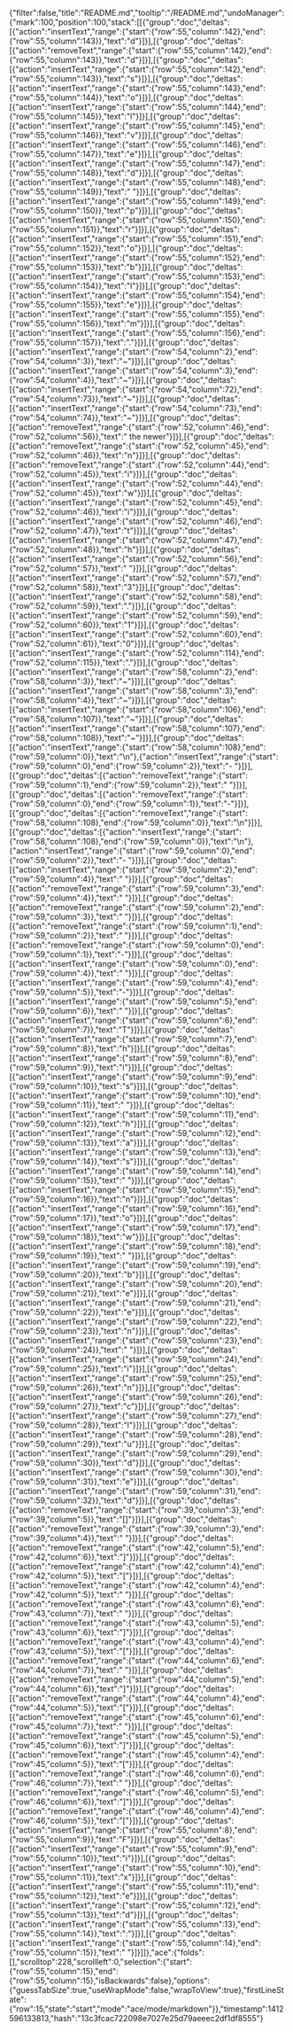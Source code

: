{"filter":false,"title":"README.md","tooltip":"/README.md","undoManager":{"mark":100,"position":100,"stack":[[{"group":"doc","deltas":[{"action":"insertText","range":{"start":{"row":55,"column":142},"end":{"row":55,"column":143}},"text":"d"}]}],[{"group":"doc","deltas":[{"action":"removeText","range":{"start":{"row":55,"column":142},"end":{"row":55,"column":143}},"text":"d"}]}],[{"group":"doc","deltas":[{"action":"insertText","range":{"start":{"row":55,"column":142},"end":{"row":55,"column":143}},"text":"s"}]}],[{"group":"doc","deltas":[{"action":"insertText","range":{"start":{"row":55,"column":143},"end":{"row":55,"column":144}},"text":"o"}]}],[{"group":"doc","deltas":[{"action":"insertText","range":{"start":{"row":55,"column":144},"end":{"row":55,"column":145}},"text":"l"}]}],[{"group":"doc","deltas":[{"action":"insertText","range":{"start":{"row":55,"column":145},"end":{"row":55,"column":146}},"text":"v"}]}],[{"group":"doc","deltas":[{"action":"insertText","range":{"start":{"row":55,"column":146},"end":{"row":55,"column":147}},"text":"e"}]}],[{"group":"doc","deltas":[{"action":"insertText","range":{"start":{"row":55,"column":147},"end":{"row":55,"column":148}},"text":"d"}]}],[{"group":"doc","deltas":[{"action":"insertText","range":{"start":{"row":55,"column":148},"end":{"row":55,"column":149}},"text":" "}]}],[{"group":"doc","deltas":[{"action":"insertText","range":{"start":{"row":55,"column":149},"end":{"row":55,"column":150}},"text":"p"}]}],[{"group":"doc","deltas":[{"action":"insertText","range":{"start":{"row":55,"column":150},"end":{"row":55,"column":151}},"text":"r"}]}],[{"group":"doc","deltas":[{"action":"insertText","range":{"start":{"row":55,"column":151},"end":{"row":55,"column":152}},"text":"o"}]}],[{"group":"doc","deltas":[{"action":"insertText","range":{"start":{"row":55,"column":152},"end":{"row":55,"column":153}},"text":"b"}]}],[{"group":"doc","deltas":[{"action":"insertText","range":{"start":{"row":55,"column":153},"end":{"row":55,"column":154}},"text":"l"}]}],[{"group":"doc","deltas":[{"action":"insertText","range":{"start":{"row":55,"column":154},"end":{"row":55,"column":155}},"text":"e"}]}],[{"group":"doc","deltas":[{"action":"insertText","range":{"start":{"row":55,"column":155},"end":{"row":55,"column":156}},"text":"m"}]}],[{"group":"doc","deltas":[{"action":"insertText","range":{"start":{"row":55,"column":156},"end":{"row":55,"column":157}},"text":"."}]}],[{"group":"doc","deltas":[{"action":"insertText","range":{"start":{"row":54,"column":2},"end":{"row":54,"column":3}},"text":"~"}]}],[{"group":"doc","deltas":[{"action":"insertText","range":{"start":{"row":54,"column":3},"end":{"row":54,"column":4}},"text":"~"}]}],[{"group":"doc","deltas":[{"action":"insertText","range":{"start":{"row":54,"column":72},"end":{"row":54,"column":73}},"text":"~"}]}],[{"group":"doc","deltas":[{"action":"insertText","range":{"start":{"row":54,"column":73},"end":{"row":54,"column":74}},"text":"~"}]}],[{"group":"doc","deltas":[{"action":"removeText","range":{"start":{"row":52,"column":46},"end":{"row":52,"column":56}},"text":" the newer"}]}],[{"group":"doc","deltas":[{"action":"removeText","range":{"start":{"row":52,"column":45},"end":{"row":52,"column":46}},"text":"n"}]}],[{"group":"doc","deltas":[{"action":"removeText","range":{"start":{"row":52,"column":44},"end":{"row":52,"column":45}},"text":"i"}]}],[{"group":"doc","deltas":[{"action":"insertText","range":{"start":{"row":52,"column":44},"end":{"row":52,"column":45}},"text":"w"}]}],[{"group":"doc","deltas":[{"action":"insertText","range":{"start":{"row":52,"column":45},"end":{"row":52,"column":46}},"text":"i"}]}],[{"group":"doc","deltas":[{"action":"insertText","range":{"start":{"row":52,"column":46},"end":{"row":52,"column":47}},"text":"t"}]}],[{"group":"doc","deltas":[{"action":"insertText","range":{"start":{"row":52,"column":47},"end":{"row":52,"column":48}},"text":"h"}]}],[{"group":"doc","deltas":[{"action":"insertText","range":{"start":{"row":52,"column":56},"end":{"row":52,"column":57}},"text":" "}]}],[{"group":"doc","deltas":[{"action":"insertText","range":{"start":{"row":52,"column":57},"end":{"row":52,"column":58}},"text":"3"}]}],[{"group":"doc","deltas":[{"action":"insertText","range":{"start":{"row":52,"column":58},"end":{"row":52,"column":59}},"text":"."}]}],[{"group":"doc","deltas":[{"action":"insertText","range":{"start":{"row":52,"column":59},"end":{"row":52,"column":60}},"text":"1"}]}],[{"group":"doc","deltas":[{"action":"insertText","range":{"start":{"row":52,"column":60},"end":{"row":52,"column":61}},"text":"0"}]}],[{"group":"doc","deltas":[{"action":"insertText","range":{"start":{"row":52,"column":114},"end":{"row":52,"column":115}},"text":"."}]}],[{"group":"doc","deltas":[{"action":"insertText","range":{"start":{"row":58,"column":2},"end":{"row":58,"column":3}},"text":"~"}]}],[{"group":"doc","deltas":[{"action":"insertText","range":{"start":{"row":58,"column":3},"end":{"row":58,"column":4}},"text":"~"}]}],[{"group":"doc","deltas":[{"action":"insertText","range":{"start":{"row":58,"column":106},"end":{"row":58,"column":107}},"text":"~"}]}],[{"group":"doc","deltas":[{"action":"insertText","range":{"start":{"row":58,"column":107},"end":{"row":58,"column":108}},"text":"~"}]}],[{"group":"doc","deltas":[{"action":"insertText","range":{"start":{"row":58,"column":108},"end":{"row":59,"column":0}},"text":"\n"},{"action":"insertText","range":{"start":{"row":59,"column":0},"end":{"row":59,"column":2}},"text":"- "}]}],[{"group":"doc","deltas":[{"action":"removeText","range":{"start":{"row":59,"column":1},"end":{"row":59,"column":2}},"text":" "}]}],[{"group":"doc","deltas":[{"action":"removeText","range":{"start":{"row":59,"column":0},"end":{"row":59,"column":1}},"text":"-"}]}],[{"group":"doc","deltas":[{"action":"removeText","range":{"start":{"row":58,"column":108},"end":{"row":59,"column":0}},"text":"\n"}]}],[{"group":"doc","deltas":[{"action":"insertText","range":{"start":{"row":58,"column":108},"end":{"row":59,"column":0}},"text":"\n"},{"action":"insertText","range":{"start":{"row":59,"column":0},"end":{"row":59,"column":2}},"text":"- "}]}],[{"group":"doc","deltas":[{"action":"insertText","range":{"start":{"row":59,"column":2},"end":{"row":59,"column":4}},"text":"  "}]}],[{"group":"doc","deltas":[{"action":"removeText","range":{"start":{"row":59,"column":3},"end":{"row":59,"column":4}},"text":" "}]}],[{"group":"doc","deltas":[{"action":"removeText","range":{"start":{"row":59,"column":2},"end":{"row":59,"column":3}},"text":" "}]}],[{"group":"doc","deltas":[{"action":"removeText","range":{"start":{"row":59,"column":1},"end":{"row":59,"column":2}},"text":" "}]}],[{"group":"doc","deltas":[{"action":"removeText","range":{"start":{"row":59,"column":0},"end":{"row":59,"column":1}},"text":"-"}]}],[{"group":"doc","deltas":[{"action":"insertText","range":{"start":{"row":59,"column":0},"end":{"row":59,"column":4}},"text":"    "}]}],[{"group":"doc","deltas":[{"action":"insertText","range":{"start":{"row":59,"column":4},"end":{"row":59,"column":5}},"text":"-"}]}],[{"group":"doc","deltas":[{"action":"insertText","range":{"start":{"row":59,"column":5},"end":{"row":59,"column":6}},"text":" "}]}],[{"group":"doc","deltas":[{"action":"insertText","range":{"start":{"row":59,"column":6},"end":{"row":59,"column":7}},"text":"T"}]}],[{"group":"doc","deltas":[{"action":"insertText","range":{"start":{"row":59,"column":7},"end":{"row":59,"column":8}},"text":"h"}]}],[{"group":"doc","deltas":[{"action":"insertText","range":{"start":{"row":59,"column":8},"end":{"row":59,"column":9}},"text":"i"}]}],[{"group":"doc","deltas":[{"action":"insertText","range":{"start":{"row":59,"column":9},"end":{"row":59,"column":10}},"text":"s"}]}],[{"group":"doc","deltas":[{"action":"insertText","range":{"start":{"row":59,"column":10},"end":{"row":59,"column":11}},"text":" "}]}],[{"group":"doc","deltas":[{"action":"insertText","range":{"start":{"row":59,"column":11},"end":{"row":59,"column":12}},"text":"h"}]}],[{"group":"doc","deltas":[{"action":"insertText","range":{"start":{"row":59,"column":12},"end":{"row":59,"column":13}},"text":"a"}]}],[{"group":"doc","deltas":[{"action":"insertText","range":{"start":{"row":59,"column":13},"end":{"row":59,"column":14}},"text":"s"}]}],[{"group":"doc","deltas":[{"action":"insertText","range":{"start":{"row":59,"column":14},"end":{"row":59,"column":15}},"text":" "}]}],[{"group":"doc","deltas":[{"action":"insertText","range":{"start":{"row":59,"column":15},"end":{"row":59,"column":16}},"text":"n"}]}],[{"group":"doc","deltas":[{"action":"insertText","range":{"start":{"row":59,"column":16},"end":{"row":59,"column":17}},"text":"o"}]}],[{"group":"doc","deltas":[{"action":"insertText","range":{"start":{"row":59,"column":17},"end":{"row":59,"column":18}},"text":"w"}]}],[{"group":"doc","deltas":[{"action":"insertText","range":{"start":{"row":59,"column":18},"end":{"row":59,"column":19}},"text":" "}]}],[{"group":"doc","deltas":[{"action":"insertText","range":{"start":{"row":59,"column":19},"end":{"row":59,"column":20}},"text":"b"}]}],[{"group":"doc","deltas":[{"action":"insertText","range":{"start":{"row":59,"column":20},"end":{"row":59,"column":21}},"text":"e"}]}],[{"group":"doc","deltas":[{"action":"insertText","range":{"start":{"row":59,"column":21},"end":{"row":59,"column":22}},"text":"e"}]}],[{"group":"doc","deltas":[{"action":"insertText","range":{"start":{"row":59,"column":22},"end":{"row":59,"column":23}},"text":"n"}]}],[{"group":"doc","deltas":[{"action":"insertText","range":{"start":{"row":59,"column":23},"end":{"row":59,"column":24}},"text":" "}]}],[{"group":"doc","deltas":[{"action":"insertText","range":{"start":{"row":59,"column":24},"end":{"row":59,"column":25}},"text":"i"}]}],[{"group":"doc","deltas":[{"action":"insertText","range":{"start":{"row":59,"column":25},"end":{"row":59,"column":26}},"text":"n"}]}],[{"group":"doc","deltas":[{"action":"insertText","range":{"start":{"row":59,"column":26},"end":{"row":59,"column":27}},"text":"c"}]}],[{"group":"doc","deltas":[{"action":"insertText","range":{"start":{"row":59,"column":27},"end":{"row":59,"column":28}},"text":"l"}]}],[{"group":"doc","deltas":[{"action":"insertText","range":{"start":{"row":59,"column":28},"end":{"row":59,"column":29}},"text":"u"}]}],[{"group":"doc","deltas":[{"action":"insertText","range":{"start":{"row":59,"column":29},"end":{"row":59,"column":30}},"text":"d"}]}],[{"group":"doc","deltas":[{"action":"insertText","range":{"start":{"row":59,"column":30},"end":{"row":59,"column":31}},"text":"e"}]}],[{"group":"doc","deltas":[{"action":"insertText","range":{"start":{"row":59,"column":31},"end":{"row":59,"column":32}},"text":"d"}]}],[{"group":"doc","deltas":[{"action":"removeText","range":{"start":{"row":39,"column":3},"end":{"row":39,"column":5}},"text":"[]"}]}],[{"group":"doc","deltas":[{"action":"removeText","range":{"start":{"row":39,"column":3},"end":{"row":39,"column":4}},"text":" "}]}],[{"group":"doc","deltas":[{"action":"removeText","range":{"start":{"row":42,"column":5},"end":{"row":42,"column":6}},"text":"]"}]}],[{"group":"doc","deltas":[{"action":"removeText","range":{"start":{"row":42,"column":4},"end":{"row":42,"column":5}},"text":"["}]}],[{"group":"doc","deltas":[{"action":"removeText","range":{"start":{"row":42,"column":4},"end":{"row":42,"column":5}},"text":" "}]}],[{"group":"doc","deltas":[{"action":"removeText","range":{"start":{"row":43,"column":6},"end":{"row":43,"column":7}},"text":" "}]}],[{"group":"doc","deltas":[{"action":"removeText","range":{"start":{"row":43,"column":5},"end":{"row":43,"column":6}},"text":"]"}]}],[{"group":"doc","deltas":[{"action":"removeText","range":{"start":{"row":43,"column":4},"end":{"row":43,"column":5}},"text":"["}]}],[{"group":"doc","deltas":[{"action":"removeText","range":{"start":{"row":44,"column":6},"end":{"row":44,"column":7}},"text":" "}]}],[{"group":"doc","deltas":[{"action":"removeText","range":{"start":{"row":44,"column":5},"end":{"row":44,"column":6}},"text":"]"}]}],[{"group":"doc","deltas":[{"action":"removeText","range":{"start":{"row":44,"column":4},"end":{"row":44,"column":5}},"text":"["}]}],[{"group":"doc","deltas":[{"action":"removeText","range":{"start":{"row":45,"column":6},"end":{"row":45,"column":7}},"text":" "}]}],[{"group":"doc","deltas":[{"action":"removeText","range":{"start":{"row":45,"column":5},"end":{"row":45,"column":6}},"text":"]"}]}],[{"group":"doc","deltas":[{"action":"removeText","range":{"start":{"row":45,"column":4},"end":{"row":45,"column":5}},"text":"["}]}],[{"group":"doc","deltas":[{"action":"removeText","range":{"start":{"row":46,"column":6},"end":{"row":46,"column":7}},"text":" "}]}],[{"group":"doc","deltas":[{"action":"removeText","range":{"start":{"row":46,"column":5},"end":{"row":46,"column":6}},"text":"]"}]}],[{"group":"doc","deltas":[{"action":"removeText","range":{"start":{"row":46,"column":4},"end":{"row":46,"column":5}},"text":"["}]}],[{"group":"doc","deltas":[{"action":"insertText","range":{"start":{"row":55,"column":8},"end":{"row":55,"column":9}},"text":"F"}]}],[{"group":"doc","deltas":[{"action":"insertText","range":{"start":{"row":55,"column":9},"end":{"row":55,"column":10}},"text":"i"}]}],[{"group":"doc","deltas":[{"action":"insertText","range":{"start":{"row":55,"column":10},"end":{"row":55,"column":11}},"text":"x"}]}],[{"group":"doc","deltas":[{"action":"insertText","range":{"start":{"row":55,"column":11},"end":{"row":55,"column":12}},"text":"e"}]}],[{"group":"doc","deltas":[{"action":"insertText","range":{"start":{"row":55,"column":12},"end":{"row":55,"column":13}},"text":"d"}]}],[{"group":"doc","deltas":[{"action":"insertText","range":{"start":{"row":55,"column":13},"end":{"row":55,"column":14}},"text":":"}]}],[{"group":"doc","deltas":[{"action":"insertText","range":{"start":{"row":55,"column":14},"end":{"row":55,"column":15}},"text":" "}]}]]},"ace":{"folds":[],"scrolltop":228,"scrollleft":0,"selection":{"start":{"row":55,"column":15},"end":{"row":55,"column":15},"isBackwards":false},"options":{"guessTabSize":true,"useWrapMode":false,"wrapToView":true},"firstLineState":{"row":15,"state":"start","mode":"ace/mode/markdown"}},"timestamp":1412596133813,"hash":"13c3fcac722098e7027e25d79aeeec2df1df8555"}